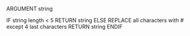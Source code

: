 ARGUMENT string

IF string length < 5
RETURN string
ELSE
REPLACE all characters with # except 4 last characters
RETURN string
ENDIF
